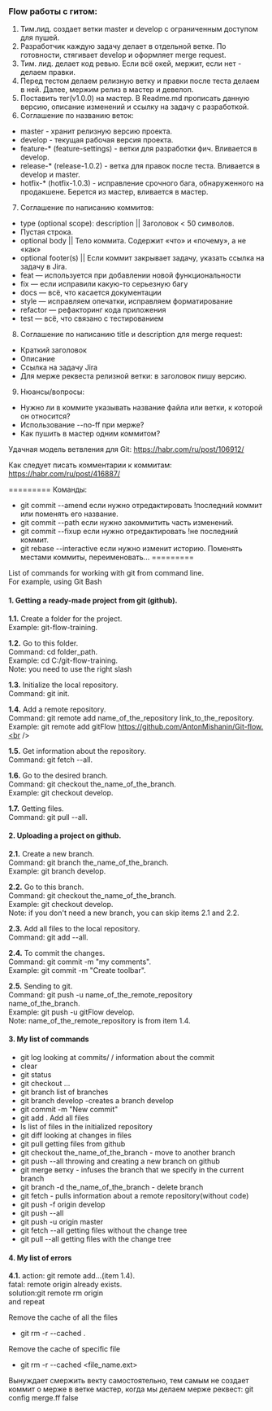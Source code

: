 ### Flow работы с гитом:
1. Тим.лид. создает ветки master и develop с ограниченным доступом для пушей.
2. Разработчик каждую задачу делает в отдельной ветке. По готовности, стягивает develop и оформляет merge request.
3. Тим. лид. делает код ревью. Если всё окей, мержит, если нет - делаем правки.
4. Перед тестом делаем релизную ветку и правки после теста делаем в ней. Далее, мержим релиз в мастер и девелоп.
5. Поставить тег(v1.0.0) на мастер. В Readme.md прописать данную версию, описание изменений и ссылку на задачу с разработкой.
6. Соглашение по названию веток:
 - master - хранит релизную версию проекта.
 - develop - текущая рабочая версия проекта.
 - feature-* (feature-settings) - ветки для разработки фич. Вливается в develop.
 - release-* (release-1.0.2) - ветка для правок после теста. Вливается в develop и master.
 - hotfix-* (hotfix-1.0.3) - исправление срочного бага, обнаруженного на продакшене. Берется из мастер, вливается в мастер.
7. Соглашение по написанию коммитов:
 - type (optional scope): description || Заголовок < 50 символов.
 - Пустая строка.
 - optional body || Тело коммита. Содержит «что» и «почему», а не «как»
 - optional footer(s) || Если коммит закрывает задачу, указать ссылка на задачу в Jira.
 - feat — используется при добавлении новой функциональности
 - fix — если исправили какую-то серьезную багу
 - docs — всё, что касается документации
 - style — исправляем опечатки, исправляем форматирование
 - refactor — рефакторинг кода приложения
 - test — всё, что связано с тестированием
8. Соглашение по написанию title и description для merge request:
 - Краткий заголовок
 - Описание
 - Ссылка на задачу Jira
 - Для мерже реквеста релизной ветки: в заголовок пишу версию.
9. Нюансы/вопросы:
 - Нужно ли в коммите указывать название файла или ветки, к которой он относится?
 - Использование --no-ff при мерже?
 - Как пушить в мастер одним коммитом?

Удачная модель ветвления для Git:
https://habr.com/ru/post/106912/

Как следует писать комментарии к коммитам:
https://habr.com/ru/post/416887/


=========
Команды:
 - git commit --amend если нужно отредактировать !последний коммит или поменять его название.
 - git commit --path если нужно закоммитить часть изменений.
 - git commit --fixup если нужно отредактировать !не последний коммит.
 - git rebase --interactive если нужно изменит историю. Поменять местами коммиты, переименовать...
=========


List of commands for working with git from command line.<br />
For example, using Git Bash<br />

#### 1. Getting a ready-made project from git (github).

**1.1.** Create a folder for the project.<br />
Example: git-flow-training.<br />

**1.2.** Go to this folder.<br />
Command: cd folder_path.<br />
Example: cd C:/git-flow-training.<br />
Note: you need to use the right slash<br />

**1.3.** Initialize the local repository.<br />
Command: git init.<br />

**1.4.** Add a remote repository.<br />
Command: git remote add name_of_the_repository link_to_the_repository.<br />
Example: git remote add gitFlow https://github.com/AntonMishanin/Git-flow.<br />

**1.5.** Get information about the repository.<br />
Command: git fetch --all.<br />

**1.6.** Go to the desired branch.<br />
Command: git checkout the_name_of_the_branch.<br />
Example: git checkout develop.<br />

**1.7.** Getting files.<br />
Command: git pull --all.<br />

#### 2. Uploading a project on github.

**2.1.** Create a new branch.<br />
Command: git branch the_name_of_the_branch.<br />
Example: git branch develop.<br />

**2.2.** Go to this branch.<br />
Command: git checkout the_name_of_the_branch.<br />
Example: git checkout develop.<br />
Note: if you don't need a new branch, you can skip items 2.1 and 2.2.<br />

**2.3.** Add all files to the local repository.<br />
Command: git add --all.<br />

**2.4.** To commit the changes.<br />
Command: git commit -m "my comments".<br />
Example: git commit -m "Create toolbar".<br />

**2.5.** Sending to git.<br />
Command: git push -u name_of_the_remote_repository name_of_the_branch.<br />
Example: git push -u gitFlow develop.<br />
Note: name_of_the_remote_repository is from item 1.4.<br />

#### 3. My list of commands

 - git log looking at commits/ / information about the commit
 - clear 
 - git status
 - git checkout ...
 - git branch list of branches
 - git branch develop -creates a branch develop
 - git commit -m "New commit"
 - git add . Add all files
 - ls list of files in the initialized repository
 - git diff looking at changes in files
 - git pull getting files from github
 - git checkout the_name_of_the_branch - move to another branch
 - git push --all throwing and creating a new branch on github
 - git merge ветку - infuses the branch that we specify in the current branch
 - git branch -d the_name_of_the_branch - delete branch
 - git fetch - pulls information about a remote repository(without code)
 - git push -f origin develop
 - git push --all
 - git push -u origin master
 - git fetch --all getting files without the change tree
 - git pull --all getting files with the change tree

#### 4. My list of errors

**4.1.** action: git remote add...(item 1.4).<br />
fatal: remote origin already exists.<br />
solution:git remote rm origin<br />
and repeat<br />

Remove the cache of all the files
 - git rm -r --cached .

Remove the cache of specific file
 - git rm -r --cached <file_name.ext>

Вынуждает смержить векту самостоятельно, тем самым не создает коммит о мерже в ветке мастер, когда мы делаем мерже реквест: git config merge.ff false
